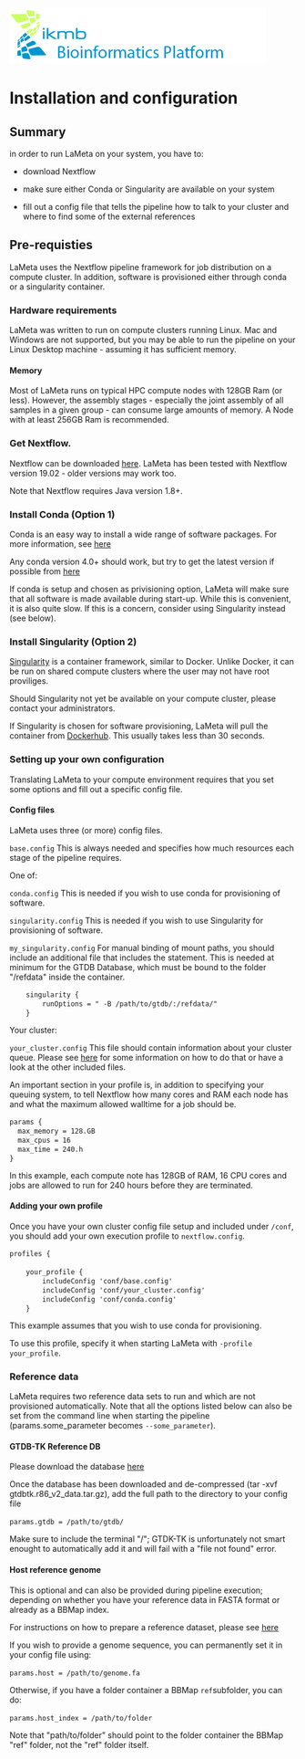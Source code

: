 ![](../images/ikmb_bfx_logo.png)

# Installation and configuration

## Summary

in order to run LaMeta on your system, you have to:

- download Nextflow

- make sure either Conda or Singularity are available on your system

- fill out a config file that tells the pipeline how to talk to your cluster and where to find some of the external references

## Pre-requisties

LaMeta uses the Nextflow pipeline framework for job distribution on a compute cluster. In addition, software is provisioned either through conda 
or a singularity container. 

### Hardware requirements

LaMeta was written to run on compute clusters running Linux. Mac and Windows are not supported, but you may be able to run the pipeline on your 
Linux Desktop machine - assuming it has sufficient memory.

#### Memory

Most of LaMeta runs on typical HPC compute nodes with 128GB Ram (or less). 
However, the assembly stages - especially the joint assembly of all samples in a given group - can consume large amounts of memory. 
A Node with at least 256GB Ram is recommended. 

### Get Nextflow.

Nextflow can be downloaded [here](https://github.com/nextflow-io/nextflow/releases).
LaMeta has been tested with Nextflow version 19.02 - older versions may work too. 

Note that Nextflow requires Java version 1.8+.

### Install Conda (Option 1)

Conda is an easy way to install a wide range of software packages. For more information, see 
[here](https://conda.io/projects/conda/en/latest/user-guide/overview.html)

Any conda version 4.0+ should work, but try to get the latest version if possible from [here](https://www.anaconda.com/distribution/)

If conda is setup and chosen as privisioning option, LaMeta will make sure that all software is made available during start-up. While this is convenient, 
it is also quite slow. If this is a concern, consider using Singularity instead (see below).

### Install Singularity (Option 2)

[Singularity](https://www.sylabs.io/singularity/) is a container framework, similar to Docker. Unlike Docker, it can be run on shared compute clusters 
where the user may not have root proviliges. 

Should Singularity not yet be available on your compute cluster, please contact your administrators. 

If Singularity is chosen for software provisioning, LaMeta will pull the container from [Dockerhub](https://cloud.docker.com/repository/docker/mhoeppner/lameta). This usually 
takes less than 30 seconds. 

### Setting up your own configuration

Translating LaMeta to your compute environment requires that you set some options and fill out a specific config file. 

#### Config files

LaMeta uses three (or more) config files.

`base.config` This is always needed and specifies how much resources each stage of the pipeline requires. 

One of:

`conda.config` This is needed if you wish to use conda for provisioning of software. 

`singularity.config` This is needed if you wish to use Singularity for provisioning of software.

`my_singularity.config` For manual binding of mount paths, you should include an additional file that includes the statement. This is needed at minimum 
for the GTDB Database, which must be bound to the folder "/refdata" inside the container. 

```
	singularity {
		runOptions = " -B /path/to/gtdb/:/refdata/"
	}
```

Your cluster:

`your_cluster.config` This file should contain information about your cluster queue. Please see [here](https://www.nextflow.io/docs/latest/executor.html) for some information on how to do that or have a look at the other included files. 

An important section in your profile is, in addition to specifying your queuing system, to tell Nextflow how many cores and RAM each node has and what the maximum allowed walltime for a job should be. 

```
params {
  max_memory = 128.GB
  max_cpus = 16
  max_time = 240.h
}
```

In this example, each compute note has 128GB of RAM, 16 CPU cores and jobs are allowed to run for 240 hours before they are terminated. 

#### Adding your own profile

Once you have your own cluster config file setup and included under `/conf`, you should add your own execution profile to `nextflow.config`.

```
profiles {

	your_profile {
		includeConfig 'conf/base.config'
		includeConfig 'conf/your_cluster.config'
		includeConfig 'conf/conda.config'
	}
```


This example assumes that you wish to use conda for provisioning. 

To use this profile, specify it when starting LaMeta with `-profile your_profile`.

### Reference data

LaMeta requires two reference data sets to run and which are not provisioned automatically. Note that all the options listed below can also be set 
from the command line when starting the pipeline (params.some_parameter becomes `--some_parameter`). 

#### GTDB-TK Reference DB

Please download the database [here](https://data.ace.uq.edu.au/public/gtdbtk/release_86/gtdbtk.r86_v2_data.tar.gz)

Once the database has been downloaded and de-compressed (tar -xvf gtdbtk.r86_v2_data.tar.gz), add the full path to the directory to your config file 

`params.gtdb = /path/to/gtdb/`

Make sure to include the terminal "/"; GTDK-TK is unfortunately not smart enought to automatically add it and will fail with a "file not found" error. 

#### Host reference genome

This is optional and can also be provided during pipeline execution; depending on whether you have your reference data in FASTA format or already as a 
BBMap index. 

For instructions on how to prepare a reference dataset, please see [here](http://seqanswers.com/forums/showthread.php?t=42552)

If you wish to provide a genome sequence, you can permanently set it in your config file using:

`params.host = /path/to/genome.fa` 

Otherwise, if you have a folder container a BBMap `ref`subfolder, you can do:

`params.host_index = /path/to/folder`

Note that "path/to/folder" should point to the folder container the BBMap "ref" folder, not the "ref" folder itself. 

